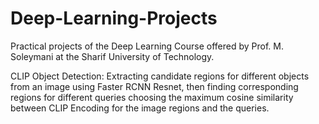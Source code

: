 # Deep-Learning-Projects
Practical projects of the Deep Learning Course offered by Prof. M. Soleymani at the Sharif University of Technology. 

CLIP Object Detection: Extracting candidate regions for different objects from an image using Faster RCNN Resnet, then finding corresponding regions for different queries choosing the maximum cosine similarity between CLIP Encoding for the image regions and the queries.
